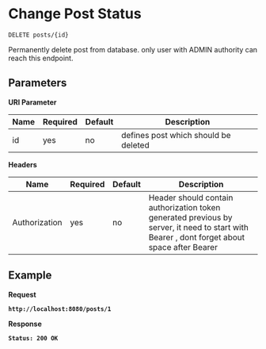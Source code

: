 # Change Post Status
    DELETE posts/{id}

Permanently delete post from database. only user with ADMIN authority can reach this endpoint.

## Parameters
<b>URI Parameter</b>

| Name | Required | Default | Description | 
| --- | --- | --- | --- |
| id | yes | no | defines post which should be deleted|

<b>Headers</b>

| Name | Required | Default | Description | 
| --- | --- | --- | --- |
| Authorization | yes| no | Header should contain authorization token generated previous by server, it need to start with Bearer , dont forget about space after Bearer|

## Example 
<b>Request</p>
```
http://localhost:8080/posts/1
```
<b>Response</b>
```
Status: 200 OK
```
